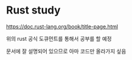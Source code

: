 # Rust study
 
https://doc.rust-lang.org/book/title-page.html

위의 rust 공식 도큐먼트를 통해서 공부를 할 예정

문서에 잘 설명되어 있으므로 아마 코드만 올라가지 싶음